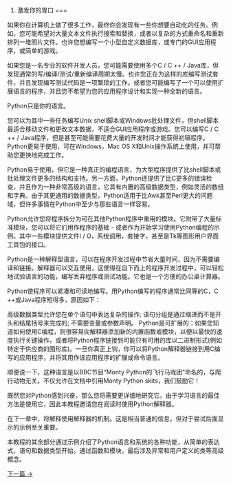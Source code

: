 1. 激发你的胃口
===

如果你在计算机上做了很多工作，最终你会发现有一些你想要自动化的任务。例如，您可能希望对大量文本文件执行搜索和替换，或者以复杂的方式重命名和重新排列一堆照片文件。也许您想编写一个小型自定义数据库，或专门的GUI应用程序，或简单的游戏。

如果您是一名专业的软件开发人员，您可能需要使用多个C / C ++ / Java库，但发现通常的写/编译/测试/重新编译周期太慢。也许您正在为这样的库编写测试套件，并且发现编写测试代码是一项繁琐的工作。或者您可能编写了一个可以使用扩展语言的程序，并且您不希望为您的应用程序设计和实现一种全新的语言。

Python只是你的语言。

您可以为其中一些任务编写Unix shell脚本或Windows批处理文件，但shell脚本最适合移动文件和更改文本数据，不适合GUI应用程序或游戏。您可以编写C / C ++ / Java程序，但是甚至可能需要花费大量的开发时间才能获得初稿程序。 Python更易于使用，可在Windows，Mac OS X和Unix操作系统上使用，并可帮助您更快地完成工作。

Python易于使用，但它是一种真正的编程语言，为大型程序提供了比shell脚本或批处理文件更多的结构和支持。另一方面，Python还提供了比C更多的错误检查，并且作为一种非常高级的语言，它具有内置的高级数据类型，例如灵活的数组和字典。由于其更通用的数据类型，Python适用于比Awk甚至Perl更大的问题域，但许多事情在Python中至少与那些语言一样容易。

Python允许您将程序拆分为可在其他Python程序中重用的模块。它附带了大量标准模块，您可以将它们用作程序的基础 - 或者作为开始学习使用Python编程的示例。其中一些模块提供文件I / O，系统调用，套接字，甚至是Tk等图形用户界面工具包的接口。

Python是一种解释型语言，可以在程序开发过程中节省大量时间，因为不需要编译和链接。解释器可以交互使用，这使得在自下而上的程序开发过程中，可以轻松地试验语言的功能，编写丢弃程序或测试功能。它也是一个方便的办公桌计算器。

Python使程序可以紧凑和可读地编写。用Python编写的程序通常比同等的C，C ++或Java程序短得多，原因如下：

高级数据类型允许您在单个语句中表达复杂的操作;
语句分组是通过缩进而不是开头和结尾括号来完成的;
不需要变量或参数声明。
Python是可扩展的：如果您知道如何使用C编程，则很容易向解释器添加新的内置函数或模块，以便以最快的速度执行关键操作，或者将Python程序链接到可能只有可用的库以二进制形式(例如特定于供应商的图形库)。一旦你真正上钩，你可以将Python解释器链接到用C编写的应用程序，并将其用作该应用程序的扩展或命令语言。

顺便说一下，这种语言是以BBC节目“Monty Python的飞行马戏团”命名的，与爬行动物无关。不仅允许在文档中引用Monty Python skits，我们鼓励它！

既然您对Python感到兴奋，那么您将需要更详细地研究它。由于学习语言的最佳方法是使用它，因此本教程邀请您在阅读时使用Python解释器。

在下一章中，将解释使用解释器的机制。这是相当普通的信息，但对于尝试后面显示的示例至关重要。

本教程的其余部分通过示例介绍了Python语言和系统的各种功能，从简单的表达式，语句和数据类型开始，通过函数和模块，最后涉及异常和用户定义的类等高级概念。

<div class="row center-block text-center">
    <div class="col-12">
        <a href="2.cn.html" class="badge badge-primary">下一篇 →</a>
    </div>
</div>